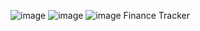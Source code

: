 ![image](https://github.com/user-attachments/assets/d883c65d-1aad-4d03-88bd-574213255d74)
![image](https://github.com/user-attachments/assets/91fc53be-29aa-418b-be31-3a30beb31021)
![image](https://github.com/user-attachments/assets/f3f6c35f-0935-4c3f-992a-948e99fe4c93)
Finance Tracker
